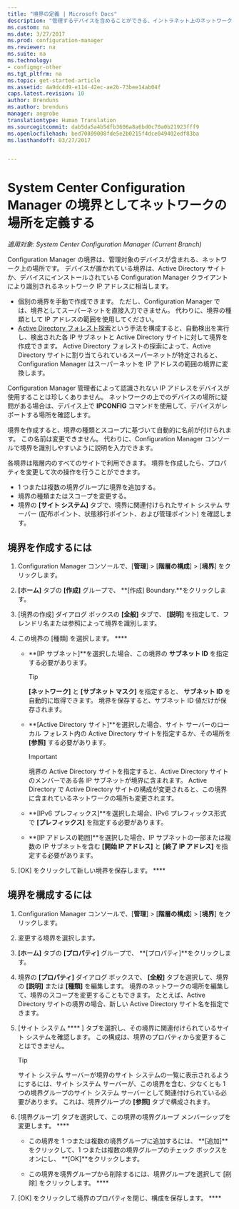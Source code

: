 ```yaml
---
title: "境界の定義 | Microsoft Docs"
description: "管理するデバイスを含めることができる、イントラネット上のネットワークの場所を定義する方法について説明します。"
ms.custom: na
ms.date: 3/27/2017
ms.prod: configuration-manager
ms.reviewer: na
ms.suite: na
ms.technology:
- configmgr-other
ms.tgt_pltfrm: na
ms.topic: get-started-article
ms.assetid: 4a9dc4d9-e114-42ec-ae2b-73bee14ab04f
caps.latest.revision: 10
author: Brenduns
ms.author: brenduns
manager: angrobe
translationtype: Human Translation
ms.sourcegitcommit: dab5da5a4b5dfb3606a8a6bd0c70a0b21923fff9
ms.openlocfilehash: bed70809008fde5e2b0215f4dce049402edf83ba
ms.lasthandoff: 03/27/2017


---
```

# <a name="define-network-locations-as-boundaries-for-system-center-configuration-manager"></a>System Center Configuration Manager の境界としてネットワークの場所を定義する

*適用対象: System Center Configuration Manager (Current Branch)*

Configuration Manager の境界は、管理対象のデバイスが含まれる、ネットワーク上の場所です。 デバイスが置かれている境界は、Active Directory サイトか、デバイスにインストールされている Configuration Manager クライアントにより識別されるネットワーク IP アドレスに相当します。
 - 個別の境界を手動で作成できます。 ただし、Configuration Manager では、境界としてスーパーネットを直接入力できません。 代わりに、境界の種類として IP アドレスの範囲を使用してください。
 - [Active Directory フォレスト探索](../../../../core/servers/deploy/configure/about-discovery-methods.md#bkmk_aboutForest)という手法を構成すると、自動検出を実行し、検出された各 IP サブネットと Active Directory サイトに対して境界を作成できます。 Active Directory フォレストの探索によって、Active Directory サイトに割り当てられているスーパーネットが特定されると、Configuration Manager はスーパーネットを IP アドレスの範囲の境界に変換します。  

Configuration Manager 管理者によって認識されない IP アドレスをデバイスが使用することは珍しくありません。 ネットワークの上でのデバイスの場所に疑問がある場合は、デバイス上で **IPCONFIG** コマンドを使用して、デバイスがレポートする場所を確認します。  

境界を作成すると、境界の種類とスコープに基づいて自動的に名前が付けられます。 この名前は変更できません。 代わりに、Configuration Manager コンソールで境界を識別しやすいように説明を入力できます。  

各境界は階層内のすべてのサイトで利用できます。 境界を作成したら、プロパティを変更して次の操作を行うことができます。  
-   1 つまたは複数の境界グループに境界を追加する。  
-   境界の種類またはスコープを変更する。  
-   境界の **[サイト システム]** タブで、境界に関連付けられたサイト システム サーバー (配布ポイント、状態移行ポイント、および管理ポイント) を確認します。  

## <a name="to-create-a-boundary"></a>境界を作成するには  

1.  Configuration Manager コンソールで、[**管理**] > [**階層の構成**] > [**境界**] をクリックします。  

2.  **[ホーム]** タブの **[作成]** グループで、 **[作成] Boundary.**をクリックします。  

3.  [境界の作成] ダイアログ ボックスの **[全般]** タブで、 **[説明]** を指定して、フレンドリ名または参照によって境界を識別します。  

4.  この境界の [種類] を選択します。 ****  

    -   **[IP サブネット]**を選択した場合、この境界の **サブネット ID** を指定する必要があります。  
        > [!TIP]  
        >  **[ネットワーク]** と **[サブネット マスク]** を指定すると、 **サブネット ID** を自動的に取得できます。 境界を保存すると、サブネット ID 値だけが保存されます。  

    -   **[Active Directory サイト]**を選択した場合、サイト サーバーのローカル フォレスト内の Active Directory サイトを指定するか、その場所を **[参照]** する必要があります。  

        > [!IMPORTANT]  
        >  境界の Active Directory サイトを指定すると、Active Directory サイトのメンバーである各 IP サブネットが境界に含まれます。 Active Directory で Active Directory サイトの構成が変更されると、この境界に含まれているネットワークの場所も変更されます。  

    -   **[IPv6 プレフィックス]**を選択した場合、IPv6 プレフィックス形式で **[プレフィックス]** を指定する必要があります。  

    -   **[IP アドレスの範囲]**を選択した場合、IP サブネットの一部または複数の IP サブネットを含む **[開始 IP アドレス]** と **[終了 IP アドレス]** を指定する必要があります。    

5.  [OK] をクリックして新しい境界を保存します。 ****  

## <a name="to-configure-a-boundary"></a>境界を構成するには  

1.  Configuration Manager コンソールで、[**管理**] > [**階層の構成**] > [**境界**] をクリックします。  

2.  変更する境界を選択します。  

3.  **[ホーム]** タブの **[プロパティ]** グループで、 **[プロパティ]**をクリックします。  

4.  境界の **[プロパティ]** ダイアログ ボックスで、 **[全般]** タブを選択して、境界の **[説明]** または **[種類]** を編集します。 境界のネットワークの場所を編集して、境界のスコープを変更することもできます。 たとえば、Active Directory サイトの境界の場合、新しい Active Directory サイト名を指定できます。  

5.  [サイト システム **** ] タブを選択し、その境界に関連付けられているサイト システムを確認します。 この構成は、境界のプロパティから変更することはできません。  

    > [!TIP]  
    >  サイト システム サーバーが境界のサイト システムの一覧に表示されるようにするには、サイト システム サーバーが、この境界を含む、少なくとも 1 つの境界グループのサイト システム サーバーとして関連付けられている必要があります。 これは、境界グループの **[参照]** タブで構成されます。  

6.  [境界グループ] タブを選択して、この境界の境界グループ メンバーシップを変更します。 ****  

    -   この境界を 1 つまたは複数の境界グループに追加するには、 **[追加]**をクリックして、1 つまたは複数の境界グループのチェック ボックスをオンにし、 **[OK]**をクリックします。  

    -   この境界を境界グループから削除するには、境界グループを選択して [削除] をクリックします。 ****  

7.  [OK] をクリックして境界のプロパティを閉じ、構成を保存します。 ****  

